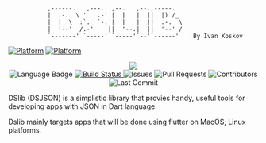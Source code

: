 
                                       
               ,------.   ,---.  ,--.   ,--.,-----.   
               |  .-.  \ '   .-' |  |   |  ||  |) /_  
               |  |  \  :`.  `-. |  |   |  ||  .-.  \ 
               |  '--'  /.-'    ||  '--.|  ||  '--' / 
               `-------' `-----' `-----'`--'`------'    By Ivan Koskov
                                       

[![Platform](https://img.shields.io/badge/Platform-MacOS-blue.svg)](https://developer.apple.com/MacOS/)
[![Platform](https://img.shields.io/badge/Platform-Linux-blue.svg)](https://www.linux.org/)


<p align="center">
    <a href="https://github.com/IvanKoskov/dslib/blob/main/LICENSE">
        <img src="https://img.shields.io/github/license/IvanKoskov/dslib?style=for-the-badge">
    </a>
    </br>
    <img src="https://img.shields.io/github/languages/top/IvanKoskov/dslib?style=for-the-badge" alt="Language Badge">
    <a href="https://github.com/IvanKoskov/dslib/actions">
        <img src="https://img.shields.io/github/workflow/status/IvanKoskov/dslib/CI?style=for-the-badge" alt="Build Status">
    </a>
    <img src="https://img.shields.io/github/issues/IvanKoskov/dslib?style=for-the-badge" alt="Issues">
    <img src="https://img.shields.io/github/issues-pr/IvanKoskov/dslib?style=for-the-badge" alt="Pull Requests">
    <img src="https://img.shields.io/github/contributors/IvanKoskov/dslib?style=for-the-badge" alt="Contributors">
    <img src="https://img.shields.io/github/last-commit/IvanKoskov/dslib?style=for-the-badge" alt="Last Commit">
</p>

DSlib (DSJSON) is a simplistic library that provies handy, useful tools for developing apps with JSON in Dart language.

Dslib mainly targets apps that will be done using flutter on MacOS, Linux platforms. 
